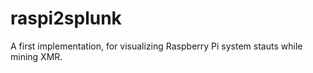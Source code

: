 # raspi2splunk
A first implementation, for visualizing Raspberry Pi system stauts while mining XMR.
